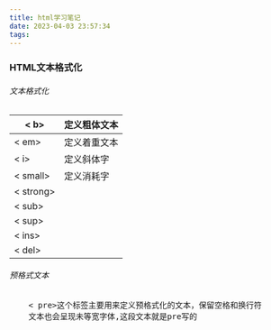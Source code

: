 ```yaml
---
title: html学习笔记
date: 2023-04-03 23:57:34
tags:
---
```




### HTML文本格式化

###### 文本格式化

| < b>      | 定义粗体文本 |
| --------- | ------------ |
| < em>     | 定义着重文本 |
| < i>      | 定义斜体字   |
| < small>  | 定义消耗字   |
| < strong> |              |
| < sub>    |              |
| < sup>    |              |
| < ins>    |              |
| < del>    |              |



###### 预格式文本



<pre>
    < pre>这个标签主要用来定义预格式化的文本，保留空格和换行符
    文本也会呈现未等宽字体,这段文本就是pre写的
</pre>

